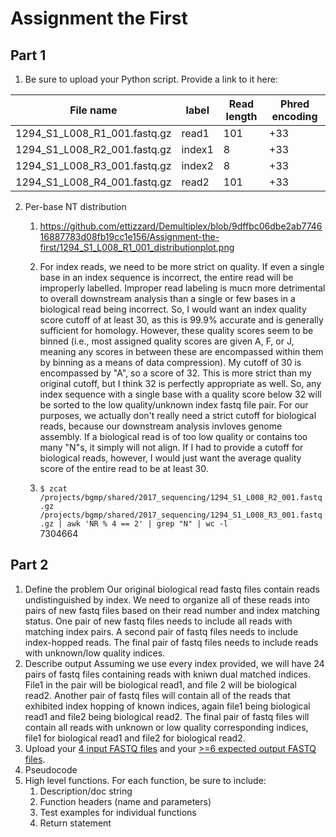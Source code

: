 # Assignment the First

## Part 1
1. Be sure to upload your Python script. Provide a link to it here:

| File name | label | Read length | Phred encoding |
|---|---|---|---|
| 1294_S1_L008_R1_001.fastq.gz | read1 | 101 | +33 |
| 1294_S1_L008_R2_001.fastq.gz | index1 | 8 | +33 |
| 1294_S1_L008_R3_001.fastq.gz | index2 | 8 | +33 |
| 1294_S1_L008_R4_001.fastq.gz | read2 | 101 | +33 |

2. Per-base NT distribution
    1. <https://github.com/ettizzard/Demultiplex/blob/9dffbc06dbe2ab774616887783d08fb19cc1e156/Assignment-the-first/1294_S1_L008_R1_001_distributionplot.png>
      
    2. For index reads, we need to be more strict on quality. If even a single base in an index sequence is incorrect, the entire read will be improperly labelled. Improper read labeling is mucn more detrimental to overall downstream analysis than a single or few bases in a biological read being incorrect. So, I would want an index quality score cutoff of at least 30, as this is 99.9% accurate and is generally sufficient for homology. However, these quality scores seem to be binned (i.e., most assigned quality scores are given A, F, or J, meaning any scores in between these are encompassed within them by binning as a means of data compression). My cutoff of 30 is encompassed by "A", so a score of 32. This is more strict than my original cutoff, but I think 32 is perfectly appropriate as well. So, any index sequence with a single base with a quality score below 32 will be sorted to the low quality/unknown index fastq file pair. For our purposes, we actually don't really need a strict cutoff for biological reads, because our downstream analysis invloves genome assembly. If a biological read is of too low quality or contains too many "N"s, it simply will not align. If I had to provide a cutoff for biological reads, however, I would just want the average quality score of the entire read to be at least 30.  
      
    3. `$ zcat /projects/bgmp/shared/2017_sequencing/1294_S1_L008_R2_001.fastq.gz /projects/bgmp/shared/2017_sequencing/1294_S1_L008_R3_001.fastq.gz | awk 'NR % 4 == 2' | grep "N" | wc -l`  
        7304664
    
## Part 2
1. Define the problem
    Our original biological read fastq files contain reads undistinguished by index. We need to organize all of these reads into pairs of new fastq files based on their read number and index matching status. One pair of new fastq files needs to include all reads with matching index pairs. A second pair of fastq files needs to include index-hopped reads. The final pair of fastq files needs to include reads with unknown/low quality indices.
2. Describe output
    Assuming we use every index provided, we will have 24 pairs of fastq files containing reads with kniwn dual matched indices. File1 in the pair will be biological read1, and file 2 will be biological read2. Another pair of fastq files will contain all of the reads that exhibited index hopping of known indices, again file1 being biological read1 and file2 being biological read2. The final pair of fastq files will contain all reads with unknown or low quality corresponding indices, file1 for biological read1 and file2 for biological read2.
3. Upload your [4 input FASTQ files](../TEST-input_FASTQ) and your [>=6 expected output FASTQ files](../TEST-output_FASTQ).
4. Pseudocode
5. High level functions. For each function, be sure to include:
    1. Description/doc string
    2. Function headers (name and parameters)
    3. Test examples for individual functions
    4. Return statement
